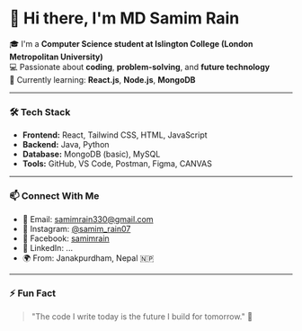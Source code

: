 # 👋 Hi there, I'm MD Samim Rain

🎓 I'm a **Computer Science student at Islington College (London Metropolitan University)**  
💻 Passionate about **coding**, **problem-solving**, and **future technology**  
🚀 Currently learning: **React.js**, **Node.js**, **MongoDB**

---

### 🛠️ Tech Stack 
- **Frontend:** React, Tailwind CSS, HTML, JavaScript
- **Backend:** Java, Python
- **Database:** MongoDB (basic), MySQL 
- **Tools:** GitHub, VS Code, Postman, Figma, CANVAS 

---

### 📫 Connect With Me
- 📧 Email: [samimrain330@gmail.com](mailto:samimrain330@gmail.com)
- 📸 Instagram: [@samim_rain07](https://www.instagram.com/samim_rain07/?__pwa=1)
- 👤 Facebook: [samimrain](https://www.facebook.com/samimrain007)
- 💼 LinkedIn: ...
- 🌍 From: Janakpurdham, Nepal 🇳🇵

---

### ⚡ Fun Fact
> "The code I write today is the future I build for tomorrow." 🌟
